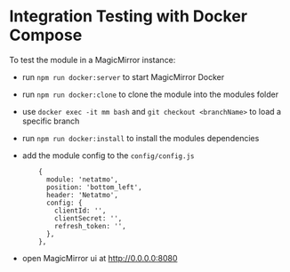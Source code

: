 # Integration Testing with Docker Compose

To test the module in a MagicMirror instance:

- run `npm run docker:server` to start MagicMirror Docker
- run `npm run docker:clone` to clone the module into the modules folder
- use `docker exec -it mm bash` and `git checkout <branchName>` to load a specific branch
- run `npm run docker:install` to install the modules dependencies
- add the module config to the `config/config.js`

  ```
      {
        module: 'netatmo',
        position: 'bottom_left',
        header: 'Netatmo',
        config: {
          clientId: '',
          clientSecret: '',
          refresh_token: '',
        },
      },
  ```

- open MagicMirror ui at http://0.0.0.0:8080
